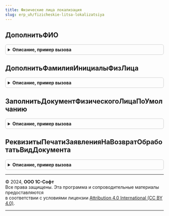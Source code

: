 ```yaml
---
title: Физические лица локализация
slug: erp_uh/fizicheskie-litsa-lokalizatsiya
---
```



## ДополнитьФИО
<details style="margin: 1em 0; padding: 0.5em; border: 1px solid #ccc; border-radius: 6px;">

<summary style="font-weight: bold; cursor: pointer;">Описание, пример вызова</summary>

```bsl

// Формирует структуру, содержащую информацию о фамилии, имени и отчестве физического лица.
// Строка формируется в зависимости от типа переданного параметра:
//	- либо по истории ФИО элемента справочника ФизическиеЛица,
// 	- либо разбором строки, содержащей полную ФИО.
//
// Параметры:
//  ФизическоеЛицо - Строка, СправочникСсылка.ФизическиеЛица - источник информации о ФИО
//  ФИОФизическогоЛица - Структура - со свойствами
//		Фамилия  - Строка;
//		Имя      - Строка;
//		Отчество - Строка.
//  Дата - Дата, Неопределено - дата для получения истории ФИО, имеет смысл если в первом параметре передана ссылка.
//
Процедура ДополнитьФИО(ФизическоеЛицо, ФИОФизическогоЛица, Дата = Неопределено) Экспорт
```

Пример вызова
```bsl
ФизическиеЛицаЛокализация.ДополнитьФИО(ФизическоеЛицо, ФИОФизическогоЛица, Дата);
```
</details>

## ДополнитьФамилияИнициалыФизЛица
<details style="margin: 1em 0; padding: 0.5em; border: 1px solid #ccc; border-radius: 6px;">

<summary style="font-weight: bold; cursor: pointer;">Описание, пример вызова</summary>

```bsl

// Формирует строку, содержащую фамилию и инициалы физического лица.
// Строка формируется в зависимости от типа переданного параметра:
//	- либо по истории ФИО элемента справочника ФизическиеЛица,
// 	- либо разбором строки, содержащей полную ФИО.
//
// Параметры:
//  ФизическоеЛицо - Строка, СправочникСсылка.ФизическиеЛица - источник информации о ФИО
//  ФамилияИнициалы - Строка - Фамилия И. О.
//  Дата - Дата, Неопределено - дата для получения истории ФИО, имеет смысл если в первом параметре передана ссылка.
//
Процедура ДополнитьФамилияИнициалыФизЛица(ФизическоеЛицо, ФамилияИнициалы, Дата = Неопределено) Экспорт
```

Пример вызова
```bsl
ФизическиеЛицаЛокализация.ДополнитьФамилияИнициалыФизЛица(ФизическоеЛицо, ФамилияИнициалы, Дата);
```
</details>

## ЗаполнитьДокументФизическогоЛицаПоУмолчанию
<details style="margin: 1em 0; padding: 0.5em; border: 1px solid #ccc; border-radius: 6px;">

<summary style="font-weight: bold; cursor: pointer;">Описание, пример вызова</summary>

```bsl

// Заполнить структуру данными документа физического лица.
//
// Параметры:
// Параметры:
//  ФизическоеЛицо - СправочникСсылка.ФизическиеЛица - источник информации о документе
//  ДокументФизическогоЛица - Структура -- данные документа физического лица,
// 				поля соответствуют ресурсам регистра ДокументыФизическихЛиц.
//  ВидДокумента - СправочникСсылка.ВидыДокументовФизическихЛиц, Неопределено - вид документа физического лица
//  Дата - Дата, Неопределено - дата для получения истории документов физического лица.
//
Процедура ЗаполнитьДокументФизическогоЛицаПоУмолчанию(ФизическоеЛицо, ДокументФизическогоЛица, ВидДокумента = Неопределено, Дата = Неопределено) Экспорт
```

Пример вызова
```bsl
ФизическиеЛицаЛокализация.ЗаполнитьДокументФизическогоЛицаПоУмолчанию(ФизическоеЛицо, ДокументФизическогоЛица, ВидДокумента, Дата);
```
</details>

## РеквизитыПечатиЗаявленияНаВозвратОбработатьВидДокумента
<details style="margin: 1em 0; padding: 0.5em; border: 1px solid #ccc; border-radius: 6px;">

<summary style="font-weight: bold; cursor: pointer;">Описание, пример вызова</summary>

```bsl

// Обрабатывает свойства элемента ВидДокумента формы обработки ПечатьЗаявленияНаВозвратТоваровОтКлиента.
//
// Параметры:
//  Форма - ФормаКлиентскогоПриложения
Процедура РеквизитыПечатиЗаявленияНаВозвратОбработатьВидДокумента(Форма) Экспорт
```

Пример вызова
```bsl
ФизическиеЛицаЛокализация.РеквизитыПечатиЗаявленияНаВозвратОбработатьВидДокумента(Форма) 
```
</details>

---

© 2024, **ООО 1С-Софт**  
Все права защищены. Эта программа и сопроводительные материалы предоставляются  
в соответствии с условиями лицензии [Attribution 4.0 International (CC BY 4.0)](https://creativecommons.org/licenses/by/4.0/legalcode).

---
